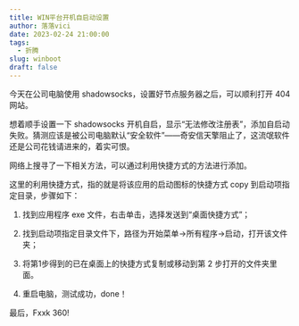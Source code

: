 ```yaml
---
title: WIN平台开机自启动设置
author: 落落vici
date: 2023-02-24 21:00:00
tags:
  - 折腾
slug: winboot
draft: false
---
```

今天在公司电脑使用 shadowsocks，设置好节点服务器之后，可以顺利打开 404 网站。

想着顺手设置一下 shadowsocks 开机自启，显示“无法修改注册表”，添加自启动失败。猜测应该是被公司电脑默认“安全软件”——奇安信天擎阻止了，这流氓软件还是公司花钱请进来的，着实可恨。

网络上搜寻了一下相关方法，可以通过利用快捷方式的方法进行添加。

这里的利用快捷方式，指的就是将该应用的启动图标的快捷方式 copy 到启动项指定目录，步骤如下：

1.  找到应用程序 exe 文件，右击单击，选择发送到“桌面快捷方式”；

2.  找到启动项指定目录文件下，路径为开始菜单→所有程序→启动，打开该文件夹；

3.  将第1步得到的已在桌面上的快捷方式复制或移动到第 2 步打开的文件夹里面。

4.  重启电脑，测试成功，done！

最后，Fxxk 360!